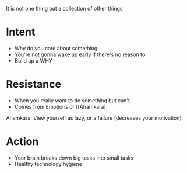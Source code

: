It is not one thing but a collection of other things

# Intent
- Why do you care about something
- You're not gonna wake up early if there's no reason to
- Build up a WHY

# Resistance
- When you really want to do something but can't
- Comes from Emotions or [[Ahamkara]]

Ahamkara: View yourself as lazy, or a failure (decreases your motivation)

# Action
- Your brain breaks down big tasks into small tasks
- Healthy technology hygiene